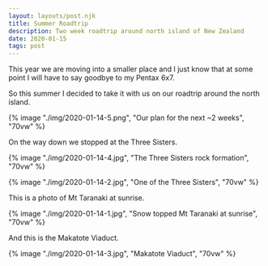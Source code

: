 ```yaml
---
layout: layouts/post.njk
title: Summer Roadtrip
description: Two week roadtrip around north island of New Zealand
date: 2020-01-15
tags: post
---
```


This year we are moving into a smaller place and I just know that at some point I will have to say goodbye to my Pentax 6x7.

So this summer I decided to take it with us on our roadtrip around the north island.

{% image "./img/2020-01-14-5.png", "Our plan for the next ~2 weeks", "70vw" %}

On the way down we stopped at the Three Sisters.

{% image "./img/2020-01-14-4.jpg", "The Three Sisters rock formation", "70vw" %}

{% image "./img/2020-01-14-2.jpg", "One of the Three Sisters", "70vw" %}

This is a photo of Mt Taranaki at sunrise.

{% image "./img/2020-01-14-1.jpg", "Snow topped Mt Taranaki at sunrise", "70vw" %}

And this is the Makatote Viaduct.

{% image "./img/2020-01-14-3.jpg", "Makatote Viaduct", "70vw" %}


